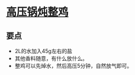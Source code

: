 # [高压锅炖整鸡](https://www.pressurecookrecipes.com/instant-pot-whole-chicken/)

## 要点
- 2L的水加入45g左右的盐
- 其他香料随意，有什么放什么。
- 整鸡可以先焯水，然后高压5分钟，自然放气即可。